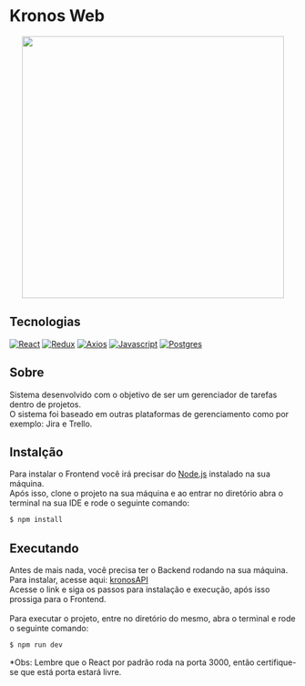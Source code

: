 # Kronos Web

<div width="100%" align="center">
 <img src="https://github.com/Prodmais/kronos-web/assets/68302376/4edab093-2f78-47fc-8ff6-2ee1fa37c071" width=460 height=auto />
</div>

## Tecnologias

[![React][React.js]][React-url]
[![Redux][Redux.js]][Redux-url]
[![Axios][Axios]][Axios-url]
[![Javascript][Javascript]][Javascript-url]
[![Postgres][Postgres]][Postgres-url]

## Sobre
Sistema desenvolvido com o objetivo de ser um gerenciador de tarefas dentro de projetos.
<br>
O sistema foi baseado em outras plataformas de gerenciamento como por exemplo: Jira e Trello.

## Instalção
Para instalar o Frontend você irá precisar do <a href="https://nodejs.org">Node.js</a> instalado na sua máquina.
<br>
Após isso, clone o projeto na sua máquina e ao entrar no diretório abra o terminal na sua IDE e rode o seguinte comando:
 
 ``` bash
 $ npm install
 ```
 
 
 ## Executando
 
 Antes de mais nada, você precisa ter o Backend rodando na sua máquina.
 <br>
 Para instalar, acesse aqui: <a href="https://github.com/Prodmais/kronosAPI">kronosAPI</a>
 <br>
 Acesse o link e siga os passos para instalação e execução, após isso prossiga para o Frontend.
 <br>
 <br>
 Para executar o projeto, entre no diretório do mesmo, abra o terminal e rode o seguinte comando:
 
 ```  bash
 $ npm run dev
 ```
 
 *Obs: Lembre que o React por padrão roda na porta 3000, então certifique-se que está porta estará livre.
 
[React.js]: https://img.shields.io/badge/React-20232A?style=for-the-badge&logo=react&logoColor=61DAFB
[React-url]: https://reactjs.org/

[Axios]: https://img.shields.io/badge/Axios-20232A?style=for-the-badge&logo=axios
[Axios-url]: https://axios-http.com/ptbr/docs/intro

[Redux.js]: https://img.shields.io/badge/Redux-20232A?style=for-the-badge&logo=redux
[Redux-url]: https://redux.js.org

[Postgres]: https://img.shields.io/badge/postgresql-20232A?style=for-the-badge&logo=postgresql
[Postgres-url]: https://www.postgresql.org
[Javascript]: https://img.shields.io/badge/Javascript-20232A?style=for-the-badge&logo=javascript&logoColor=#007acc
[Javascript-url]: https://developer.mozilla.org/pt-BR/docs/Web/JavaScript



